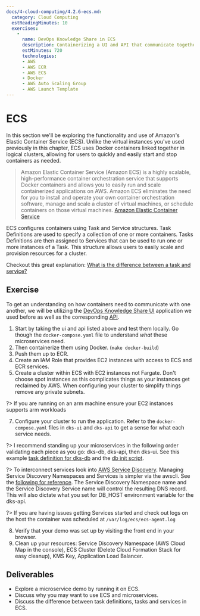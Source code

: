 ```yaml
---
docs/4-cloud-computing/4.2.6-ecs.md:
  category: Cloud Computing
  estReadingMinutes: 10
  exercises:
    -
      name: DevOps Knowledge Share in ECS
      description: Containerizing a UI and API that communicate together. Create an IAM role with ECS and ECR services. Push images to ECR. Create a cluster with ECS. Create a Launch Template and Auto Scaling Group to connect to this ECS cluster. Configure the ECS cluster to run your application.
      estMinutes: 720
      technologies:
      - AWS
      - AWS ECR
      - AWS ECS
      - Docker
      - AWS Auto Scaling Group
      - AWS Launch Template
---
```


# ECS

In this section we'll be exploring the functionality and use of Amazon's Elastic Container Service (ECS). Unlike the virtual instances you've used previously in this chapter, ECS uses Docker containers linked together in logical clusters, allowing for users to quickly and easily start and stop containers as needed.

> Amazon Elastic Container Service (Amazon ECS) is a highly scalable, high-performance container orchestration service that supports Docker containers and allows you to easily run and scale containerized applications on AWS. Amazon ECS eliminates the need for you to install and operate your own container orchestration software, manage and scale a cluster of virtual machines, or schedule containers on those virtual machines. [Amazon Elastic Container Service](https://aws.amazon.com/ecs/)

ECS configures containers using Task and Service structures. Task Definitions are used to specify a collection of one or more containers. Tasks Definitions are then assigned to Services that can be used to run one or more instances of a Task. This structure allows users to easily scale and provision resources for a cluster.

Checkout this great explanation: [What is the difference between a task and service?](https://stackoverflow.com/questions/42960678/aws-ecs-what-is-the-difference-between-a-task-and-a-service)

## Exercise

To get an understanding on how containers need to communicate with one another, we will be utilizing the [DevOps Knowledge Share UI](https://github.com/liatrio/dks-ui) application we used before as well as the corresponding [API](https://github.com/liatrio/dks-api).

1. Start by taking the ui and api listed above and test them locally. Go though the `docker-compose.yaml` file to understand _what_ these microservices need.
2. Then containerize them using Docker. (`make docker-build`)
3. Push them up to ECR.
4. Create an IAM Role that provides EC2 instances with access to ECS and ECR services.
5. Create a cluster within ECS with EC2 instances not Fargate. Don't choose spot instances as this complicates things as your instances get reclaimed by AWS. When configuring your cluster to simplify things remove any private subnets.

?> If you are running on an arm machine ensure your EC2 instances supports arm workloads

7. Configure your cluster to run the application. Refer to the `docker-compose.yaml` files in `dks-ui` and `dks-api` to get a sense for what each service needs.

?> I recommend standing up your microservices in the following order validating each piece as you go: dks-db, dks-api, then dks-ui. See this example [task definition for dks-db](https://github.com/liatrio/devops-bootcamp/blob/master/examples/ch4/aws/ecs/dks-db-task-definition.json) and the [db init script](https://github.com/liatrio/dks-api/blob/6ee4e6aa87b62e4387d613cbd442863b60d07657/db-resources/0_0_db.sh).

?> To interconnect services look into [AWS Service Discovery](https://docs.aws.amazon.com/AmazonECS/latest/developerguide/interconnecting-services.html). Managing Service Discovery Namespaces and Services is simpler via the awscli. See the [following for reference](https://docs.aws.amazon.com/AmazonECS/latest/developerguide/create-service-discovery.html#create-service-discovery-namespace). The Service Discovery Namespace name and the Service Discovery Service name will control the resulting DNS record. This will also dictate what you set for DB_HOST environment variable for the dks-api.

?> If you are having issues getting Services started and check out logs on the host the container was scheduled at `/var/log/ecs/ecs-agent.log`

8. Verify that your demo was set up by visiting the front end in your browser.
9. Clean up your resources: Service Discovery Namespace (AWS Cloud Map in the console), ECS Cluster (Delete Cloud Formation Stack for easy cleanup), KMS Key, Application Load Balancer.

## Deliverables

- Explore a microservice demo by running it on ECS.
- Discuss why you may want to use ECS and microservices.
- Discuss the difference between task definitions, tasks and services in ECS.
